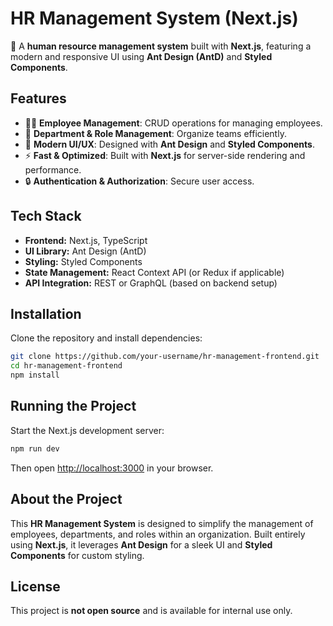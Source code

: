 # HR Management System (Next.js)

🚀 A **human resource management system** built with **Next.js**, featuring a modern and responsive UI using **Ant Design (AntD)** and **Styled Components**.

## Features

- 👨‍💼 **Employee Management**: CRUD operations for managing employees.
- 🏢 **Department & Role Management**: Organize teams efficiently.
- 🎨 **Modern UI/UX**: Designed with **Ant Design** and **Styled Components**.
- ⚡ **Fast & Optimized**: Built with **Next.js** for server-side rendering and performance.
- 🔒 **Authentication & Authorization**: Secure user access.

## Tech Stack

- **Frontend:** Next.js, TypeScript
- **UI Library:** Ant Design (AntD)
- **Styling:** Styled Components
- **State Management:** React Context API (or Redux if applicable)
- **API Integration:** REST or GraphQL (based on backend setup)

## Installation

Clone the repository and install dependencies:

```sh
git clone https://github.com/your-username/hr-management-frontend.git
cd hr-management-frontend
npm install
```

## Running the Project

Start the Next.js development server:

```sh
npm run dev
```

Then open [http://localhost:3000](http://localhost:3000) in your browser.

## About the Project

This **HR Management System** is designed to simplify the management of employees, departments, and roles within an organization. Built entirely using **Next.js**, it leverages **Ant Design** for a sleek UI and **Styled Components** for custom styling.

## License

This project is **not open source** and is available for internal use only.
